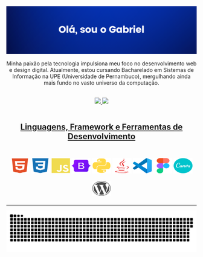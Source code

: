 <img src="https://github.com/GabrielBarbosa0/GabrielBarbosa0/blob/main/image/banner-github.png" />
<p align="center" text-align="center">Minha paixão pela tecnologia impulsiona meu foco no desenvolvimento web e design digital. Atualmente, estou cursando Bacharelado em Sistemas de Informação na UPE (Universidade de Pernambuco), mergulhando ainda mais fundo no vasto universo da computação.</p>

<br>

<div align="center">
  <a href="https://github.com/GabrielBarbosa0">
  <img height="180em" src="https://github-readme-stats.vercel.app/api?username=GabrielBarbosa0&show_icons=true&theme=github_dark&include_all_commits=true&count_private=true"/>
  <img height="180em" src="https://github-readme-stats.vercel.app/api/top-langs/?username=GabrielBarbosa0&layout=compact&langs_count=7&theme=github_dark"/>
</div>  
<br>
<h2  align="center">Linguagens, Framework e Ferramentas de Desenvolvimento </h2>
 

 
<div style="display: inline-block; text-align: center;"><br>
  <img align="center" alt="Gabriel-HTML" height="40" width="50" src="https://raw.githubusercontent.com/devicons/devicon/master/icons/html5/html5-plain.svg" style="margin: 10px 0;">
  <img align="center" alt="Gabriel-CSS" height="40" width="50" src="https://raw.githubusercontent.com/devicons/devicon/master/icons/css3/css3-plain.svg" style="margin: 10px 0;">
  <img align="center" alt="Gabriel-Js" height="40" width="50" src="https://raw.githubusercontent.com/devicons/devicon/master/icons/javascript/javascript-plain.svg" style="margin: 10px 0;">
  <img align="center" alt="Gabriel-Bootstrap" height="40" width="50" src="https://raw.githubusercontent.com/devicons/devicon/master/icons/bootstrap/bootstrap-original.svg" style="margin: 10px 0;">
  <img align="center" alt="Gabriel-Python" height="40" width="50" src="https://raw.githubusercontent.com/devicons/devicon/master/icons/python/python-plain.svg" style="margin: 10px 0;">
  <img align="center" alt="Gabriel-Java" height="40" width="50" src="https://raw.githubusercontent.com/devicons/devicon/master/icons/java/java-plain.svg" style="margin: 10px 0;">
  <img align="center" alt="Gabriel-VSCode" height="40" width="50" src="https://raw.githubusercontent.com/devicons/devicon/master/icons/vscode/vscode-original.svg" style="margin: 10px 0;">
  <img align="center" alt="Gabriel-Figma" height="40" width="50" src="https://raw.githubusercontent.com/devicons/devicon/master/icons/figma/figma-original.svg" style="margin: 10px 0;">
  <img align="center" alt="Gabriel-Canva" height="40" width="50" src="https://raw.githubusercontent.com/devicons/devicon/master/icons/canva/canva-original.svg" style="margin: 10px 0;">
  <img align="center" alt="Gabriel-Wordpress" height="40" width="50" src="https://raw.githubusercontent.com/devicons/devicon/master/icons/wordpress/wordpress-plain.svg" style="margin: 10px 0;">
</div>

<br>
<hr>
<div  align="center">  
  
  ![Snake animation](https://github.com/GabrielBarbosa0/GabrielBarbosa0/blob/output/github-contribution-grid-snake.svg)  
</div>


